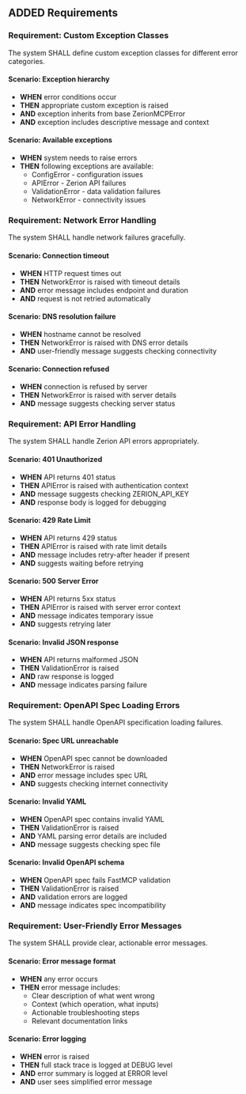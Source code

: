 ## ADDED Requirements

### Requirement: Custom Exception Classes
The system SHALL define custom exception classes for different error categories.

#### Scenario: Exception hierarchy
- **WHEN** error conditions occur
- **THEN** appropriate custom exception is raised
- **AND** exception inherits from base ZerionMCPError
- **AND** exception includes descriptive message and context

#### Scenario: Available exceptions
- **WHEN** system needs to raise errors
- **THEN** following exceptions are available:
  - ConfigError - configuration issues
  - APIError - Zerion API failures
  - ValidationError - data validation failures
  - NetworkError - connectivity issues

### Requirement: Network Error Handling
The system SHALL handle network failures gracefully.

#### Scenario: Connection timeout
- **WHEN** HTTP request times out
- **THEN** NetworkError is raised with timeout details
- **AND** error message includes endpoint and duration
- **AND** request is not retried automatically

#### Scenario: DNS resolution failure
- **WHEN** hostname cannot be resolved
- **THEN** NetworkError is raised with DNS error details
- **AND** user-friendly message suggests checking connectivity

#### Scenario: Connection refused
- **WHEN** connection is refused by server
- **THEN** NetworkError is raised with server details
- **AND** message suggests checking server status

### Requirement: API Error Handling
The system SHALL handle Zerion API errors appropriately.

#### Scenario: 401 Unauthorized
- **WHEN** API returns 401 status
- **THEN** APIError is raised with authentication context
- **AND** message suggests checking ZERION_API_KEY
- **AND** response body is logged for debugging

#### Scenario: 429 Rate Limit
- **WHEN** API returns 429 status
- **THEN** APIError is raised with rate limit details
- **AND** message includes retry-after header if present
- **AND** suggests waiting before retrying

#### Scenario: 500 Server Error
- **WHEN** API returns 5xx status
- **THEN** APIError is raised with server error context
- **AND** message indicates temporary issue
- **AND** suggests retrying later

#### Scenario: Invalid JSON response
- **WHEN** API returns malformed JSON
- **THEN** ValidationError is raised
- **AND** raw response is logged
- **AND** message indicates parsing failure

### Requirement: OpenAPI Spec Loading Errors
The system SHALL handle OpenAPI specification loading failures.

#### Scenario: Spec URL unreachable
- **WHEN** OpenAPI spec cannot be downloaded
- **THEN** NetworkError is raised
- **AND** error message includes spec URL
- **AND** suggests checking internet connectivity

#### Scenario: Invalid YAML
- **WHEN** OpenAPI spec contains invalid YAML
- **THEN** ValidationError is raised
- **AND** YAML parsing error details are included
- **AND** message suggests checking spec file

#### Scenario: Invalid OpenAPI schema
- **WHEN** OpenAPI spec fails FastMCP validation
- **THEN** ValidationError is raised
- **AND** validation errors are logged
- **AND** message indicates spec incompatibility

### Requirement: User-Friendly Error Messages
The system SHALL provide clear, actionable error messages.

#### Scenario: Error message format
- **WHEN** any error occurs
- **THEN** error message includes:
  - Clear description of what went wrong
  - Context (which operation, what inputs)
  - Actionable troubleshooting steps
  - Relevant documentation links

#### Scenario: Error logging
- **WHEN** error is raised
- **THEN** full stack trace is logged at DEBUG level
- **AND** error summary is logged at ERROR level
- **AND** user sees simplified error message
